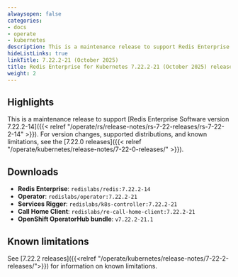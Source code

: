 ```yaml
---
alwaysopen: false
categories:
- docs
- operate
- kubernetes
description: This is a maintenance release to support Redis Enterprise Software version 7.22.2-14.
hideListLinks: true
linkTitle: 7.22.2-21 (October 2025)
title: Redis Enterprise for Kubernetes 7.22.2-21 (October 2025) release notes
weight: 2
---
```


## Highlights

This is a maintenance release to support [Redis Enterprise Software version 7.22.2-14]({{< relref "/operate/rs/release-notes/rs-7-22-releases/rs-7-22-2-14" >}}). For version changes, supported distributions, and known limitations, see the [7.22.0 releases]({{< relref "/operate/kubernetes/release-notes/7-22-0-releases/" >}}).

## Downloads

- **Redis Enterprise**: `redislabs/redis:7.22.2-14`
- **Operator**: `redislabs/operator:7.22.2-21`
- **Services Rigger**: `redislabs/k8s-controller:7.22.2-21`
- **Call Home Client**: `redislabs/re-call-home-client:7.22.2-21`
- **OpenShift OperatorHub bundle**: `v7.22.2-21.1`

## Known limitations

See [7.22.2 releases]({{<relref "/operate/kubernetes/release-notes/7-22-2-releases/">}}) for information on known limitations.
